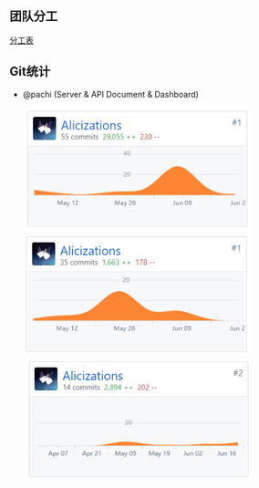 ## 团队分工

[分工表](https://code-flows-in-you.github.io/Dashboard/02-team-profile#2%E5%9B%A2%E9%98%9F%E5%88%86%E5%B7%A5)

## Git统计 

- @pachi (Server & API Document & Dashboard)

  

  <img src='./image/1.png' width=400> <img src='./image/2.png' width=400> <img src='./image/3.png' width=400>

